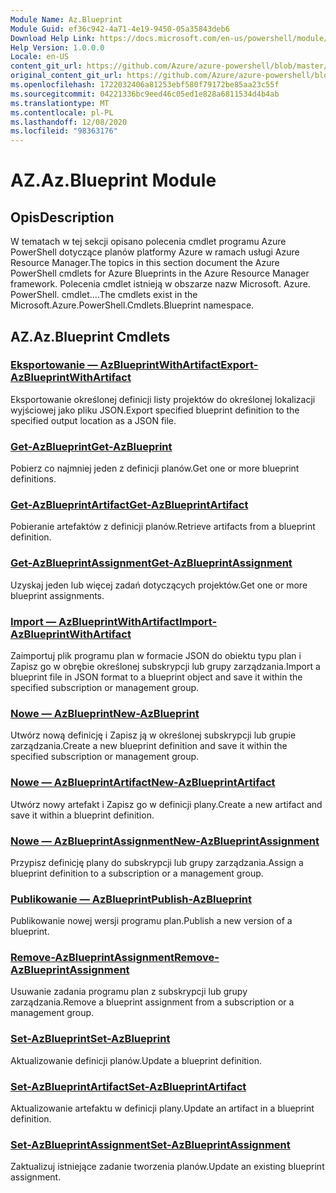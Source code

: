 ```yaml
---
Module Name: Az.Blueprint
Module Guid: ef36c942-4a71-4e19-9450-05a35843deb6
Download Help Link: https://docs.microsoft.com/en-us/powershell/module/az.blueprint
Help Version: 1.0.0.0
Locale: en-US
content_git_url: https://github.com/Azure/azure-powershell/blob/master/src/Blueprint/Blueprint/help/Az.Blueprint.md
original_content_git_url: https://github.com/Azure/azure-powershell/blob/master/src/Blueprint/Blueprint/help/Az.Blueprint.md
ms.openlocfilehash: 1722032406a81253ebf580f79172be85aa23c55f
ms.sourcegitcommit: 04221336bc9eed46c05ed1e828a6811534d4b4ab
ms.translationtype: MT
ms.contentlocale: pl-PL
ms.lasthandoff: 12/08/2020
ms.locfileid: "98363176"
---
```

# <span data-ttu-id="30a1a-101">AZ.</span><span class="sxs-lookup"><span data-stu-id="30a1a-101">Az.Blueprint Module</span></span>
## <span data-ttu-id="30a1a-102">Opis</span><span class="sxs-lookup"><span data-stu-id="30a1a-102">Description</span></span>
<span data-ttu-id="30a1a-103">W tematach w tej sekcji opisano polecenia cmdlet programu Azure PowerShell dotyczące planów platformy Azure w ramach usługi Azure Resource Manager.</span><span class="sxs-lookup"><span data-stu-id="30a1a-103">The topics in this section document the Azure PowerShell cmdlets for Azure Blueprints in the Azure Resource Manager framework.</span></span> <span data-ttu-id="30a1a-104">Polecenia cmdlet istnieją w obszarze nazw Microsoft. Azure. PowerShell. cmdlet....</span><span class="sxs-lookup"><span data-stu-id="30a1a-104">The cmdlets exist in the Microsoft.Azure.PowerShell.Cmdlets.Blueprint namespace.</span></span>

## <span data-ttu-id="30a1a-105">AZ.</span><span class="sxs-lookup"><span data-stu-id="30a1a-105">Az.Blueprint Cmdlets</span></span>
### [<span data-ttu-id="30a1a-106">Eksportowanie — AzBlueprintWithArtifact</span><span class="sxs-lookup"><span data-stu-id="30a1a-106">Export-AzBlueprintWithArtifact</span></span>](Export-AzBlueprintWithArtifact.md)
<span data-ttu-id="30a1a-107">Eksportowanie określonej definicji listy projektów do określonej lokalizacji wyjściowej jako pliku JSON.</span><span class="sxs-lookup"><span data-stu-id="30a1a-107">Export specified blueprint definition to the specified output location as a JSON file.</span></span> 

### [<span data-ttu-id="30a1a-108">Get-AzBlueprint</span><span class="sxs-lookup"><span data-stu-id="30a1a-108">Get-AzBlueprint</span></span>](Get-AzBlueprint.md)
<span data-ttu-id="30a1a-109">Pobierz co najmniej jeden z definicji planów.</span><span class="sxs-lookup"><span data-stu-id="30a1a-109">Get one or more blueprint definitions.</span></span>

### [<span data-ttu-id="30a1a-110">Get-AzBlueprintArtifact</span><span class="sxs-lookup"><span data-stu-id="30a1a-110">Get-AzBlueprintArtifact</span></span>](Get-AzBlueprintArtifact.md)
<span data-ttu-id="30a1a-111">Pobieranie artefaktów z definicji planów.</span><span class="sxs-lookup"><span data-stu-id="30a1a-111">Retrieve artifacts from a blueprint definition.</span></span>

### [<span data-ttu-id="30a1a-112">Get-AzBlueprintAssignment</span><span class="sxs-lookup"><span data-stu-id="30a1a-112">Get-AzBlueprintAssignment</span></span>](Get-AzBlueprintAssignment.md)
<span data-ttu-id="30a1a-113">Uzyskaj jeden lub więcej zadań dotyczących projektów.</span><span class="sxs-lookup"><span data-stu-id="30a1a-113">Get one or more blueprint assignments.</span></span>

### [<span data-ttu-id="30a1a-114">Import — AzBlueprintWithArtifact</span><span class="sxs-lookup"><span data-stu-id="30a1a-114">Import-AzBlueprintWithArtifact</span></span>](Import-AzBlueprintWithArtifact.md)
<span data-ttu-id="30a1a-115">Zaimportuj plik programu plan w formacie JSON do obiektu typu plan i Zapisz go w obrębie określonej subskrypcji lub grupy zarządzania.</span><span class="sxs-lookup"><span data-stu-id="30a1a-115">Import a blueprint file in JSON format to a blueprint object and save it within the specified subscription or management group.</span></span>

### [<span data-ttu-id="30a1a-116">Nowe — AzBlueprint</span><span class="sxs-lookup"><span data-stu-id="30a1a-116">New-AzBlueprint</span></span>](New-AzBlueprint.md)
<span data-ttu-id="30a1a-117">Utwórz nową definicję i Zapisz ją w określonej subskrypcji lub grupie zarządzania.</span><span class="sxs-lookup"><span data-stu-id="30a1a-117">Create a new blueprint definition and save it within the specified subscription or management group.</span></span>

### [<span data-ttu-id="30a1a-118">Nowe — AzBlueprintArtifact</span><span class="sxs-lookup"><span data-stu-id="30a1a-118">New-AzBlueprintArtifact</span></span>](New-AzBlueprintArtifact.md)
<span data-ttu-id="30a1a-119">Utwórz nowy artefakt i Zapisz go w definicji plany.</span><span class="sxs-lookup"><span data-stu-id="30a1a-119">Create a new artifact and save it within a blueprint definition.</span></span>

### [<span data-ttu-id="30a1a-120">Nowe — AzBlueprintAssignment</span><span class="sxs-lookup"><span data-stu-id="30a1a-120">New-AzBlueprintAssignment</span></span>](New-AzBlueprintAssignment.md)
<span data-ttu-id="30a1a-121">Przypisz definicję plany do subskrypcji lub grupy zarządzania.</span><span class="sxs-lookup"><span data-stu-id="30a1a-121">Assign a blueprint definition to a subscription or a management group.</span></span>

### [<span data-ttu-id="30a1a-122">Publikowanie — AzBlueprint</span><span class="sxs-lookup"><span data-stu-id="30a1a-122">Publish-AzBlueprint</span></span>](Publish-AzBlueprint.md)
<span data-ttu-id="30a1a-123">Publikowanie nowej wersji programu plan.</span><span class="sxs-lookup"><span data-stu-id="30a1a-123">Publish a new version of a blueprint.</span></span>

### [<span data-ttu-id="30a1a-124">Remove-AzBlueprintAssignment</span><span class="sxs-lookup"><span data-stu-id="30a1a-124">Remove-AzBlueprintAssignment</span></span>](Remove-AzBlueprintAssignment.md)
<span data-ttu-id="30a1a-125">Usuwanie zadania programu plan z subskrypcji lub grupy zarządzania.</span><span class="sxs-lookup"><span data-stu-id="30a1a-125">Remove a blueprint assignment from a subscription or a management group.</span></span>

### [<span data-ttu-id="30a1a-126">Set-AzBlueprint</span><span class="sxs-lookup"><span data-stu-id="30a1a-126">Set-AzBlueprint</span></span>](Set-AzBlueprint.md)
<span data-ttu-id="30a1a-127">Aktualizowanie definicji planów.</span><span class="sxs-lookup"><span data-stu-id="30a1a-127">Update a blueprint definition.</span></span>

### [<span data-ttu-id="30a1a-128">Set-AzBlueprintArtifact</span><span class="sxs-lookup"><span data-stu-id="30a1a-128">Set-AzBlueprintArtifact</span></span>](Set-AzBlueprintArtifact.md)
<span data-ttu-id="30a1a-129">Aktualizowanie artefaktu w definicji plany.</span><span class="sxs-lookup"><span data-stu-id="30a1a-129">Update an artifact in a blueprint definition.</span></span>

### [<span data-ttu-id="30a1a-130">Set-AzBlueprintAssignment</span><span class="sxs-lookup"><span data-stu-id="30a1a-130">Set-AzBlueprintAssignment</span></span>](Set-AzBlueprintAssignment.md)
<span data-ttu-id="30a1a-131">Zaktualizuj istniejące zadanie tworzenia planów.</span><span class="sxs-lookup"><span data-stu-id="30a1a-131">Update an existing blueprint assignment.</span></span>

